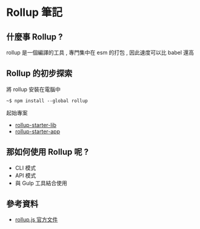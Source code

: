 # Rollup 筆記

## 什麼事 Rollup ?

rollup 是一個編譯的工具 , 專門集中在 esm 的打包 , 因此速度可以比 babel 還高

## Rollup 的初步探索

將 rollup 安裝在電腦中

```shell
~$ npm install --global rollup
```

起始專案

- [rollup-starter-lib](https://github.com/rollup/rollup-starter-lib)
- [rollup-starter-app](https://github.com/rollup/rollup-starter-app)

## 那如何使用 Rollup 呢 ?

- CLI 模式
- API 模式
- 與 Gulp 工具結合使用

## 參考資料

- [rollup.js 官方文件](https://rollupjs.org/guide/en/#overview)
